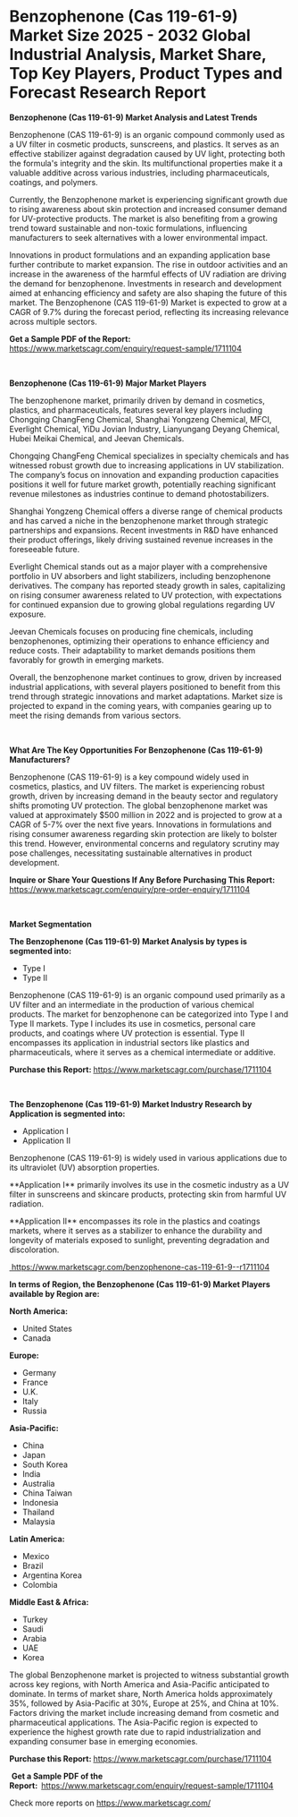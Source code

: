 <p><h1>Benzophenone (Cas 119-61-9) Market Size 2025 - 2032 Global Industrial Analysis, Market Share, Top Key Players, Product Types and Forecast Research Report</h1></p><p><strong>Benzophenone (Cas 119-61-9) Market Analysis and Latest Trends</strong></p>
<p><p>Benzophenone (CAS 119-61-9) is an organic compound commonly used as a UV filter in cosmetic products, sunscreens, and plastics. It serves as an effective stabilizer against degradation caused by UV light, protecting both the formula's integrity and the skin. Its multifunctional properties make it a valuable additive across various industries, including pharmaceuticals, coatings, and polymers.</p><p>Currently, the Benzophenone market is experiencing significant growth due to rising awareness about skin protection and increased consumer demand for UV-protective products. The market is also benefiting from a growing trend toward sustainable and non-toxic formulations, influencing manufacturers to seek alternatives with a lower environmental impact. </p><p>Innovations in product formulations and an expanding application base further contribute to market expansion. The rise in outdoor activities and an increase in the awareness of the harmful effects of UV radiation are driving the demand for benzophenone. Investments in research and development aimed at enhancing efficiency and safety are also shaping the future of this market. The Benzophenone (CAS 119-61-9) Market is expected to grow at a CAGR of 9.7% during the forecast period, reflecting its increasing relevance across multiple sectors.</p></p>
<p><strong>Get a Sample PDF of the Report:&nbsp;</strong> <a href="https://www.marketscagr.com/enquiry/request-sample/1711104?utm_campaign=1905&utm_medium=2&utm_source=Github&utm_content=ia&utm_term=10012025&utm_id=benzophenone-cas-119-61-9">https://www.marketscagr.com/enquiry/request-sample/1711104</a></p>
<p>&nbsp;</p>
<p><strong>Benzophenone (Cas 119-61-9) Major Market Players</strong></p>
<p><p>The benzophenone market, primarily driven by demand in cosmetics, plastics, and pharmaceuticals, features several key players including Chongqing ChangFeng Chemical, Shanghai Yongzeng Chemical, MFCI, Everlight Chemical, YiDu Jovian Industry, Lianyungang Deyang Chemical, Hubei Meikai Chemical, and Jeevan Chemicals. </p><p>Chongqing ChangFeng Chemical specializes in specialty chemicals and has witnessed robust growth due to increasing applications in UV stabilization. The company’s focus on innovation and expanding production capacities positions it well for future market growth, potentially reaching significant revenue milestones as industries continue to demand photostabilizers.</p><p>Shanghai Yongzeng Chemical offers a diverse range of chemical products and has carved a niche in the benzophenone market through strategic partnerships and expansions. Recent investments in R&D have enhanced their product offerings, likely driving sustained revenue increases in the foreseeable future.</p><p>Everlight Chemical stands out as a major player with a comprehensive portfolio in UV absorbers and light stabilizers, including benzophenone derivatives. The company has reported steady growth in sales, capitalizing on rising consumer awareness related to UV protection, with expectations for continued expansion due to growing global regulations regarding UV exposure.</p><p>Jeevan Chemicals focuses on producing fine chemicals, including benzophenones, optimizing their operations to enhance efficiency and reduce costs. Their adaptability to market demands positions them favorably for growth in emerging markets.</p><p>Overall, the benzophenone market continues to grow, driven by increased industrial applications, with several players positioned to benefit from this trend through strategic innovations and market adaptations. Market size is projected to expand in the coming years, with companies gearing up to meet the rising demands from various sectors.</p></p>
<p>&nbsp;</p>
<p><strong>What Are The Key Opportunities For Benzophenone (Cas 119-61-9) Manufacturers?</strong></p>
<p><p>Benzophenone (CAS 119-61-9) is a key compound widely used in cosmetics, plastics, and UV filters. The market is experiencing robust growth, driven by increasing demand in the beauty sector and regulatory shifts promoting UV protection. The global benzophenone market was valued at approximately $500 million in 2022 and is projected to grow at a CAGR of 5-7% over the next five years. Innovations in formulations and rising consumer awareness regarding skin protection are likely to bolster this trend. However, environmental concerns and regulatory scrutiny may pose challenges, necessitating sustainable alternatives in product development.</p></p>
<p><strong>Inquire or Share Your Questions If Any Before Purchasing This Report:</strong> <a href="https://www.marketscagr.com/enquiry/pre-order-enquiry/1711104?utm_campaign=1905&utm_medium=2&utm_source=Github&utm_content=ia&utm_term=10012025&utm_id=benzophenone-cas-119-61-9">https://www.marketscagr.com/enquiry/pre-order-enquiry/1711104</a></p>
<p>&nbsp;</p>
<p><strong>Market Segmentation</strong></p>
<p><strong>The Benzophenone (Cas 119-61-9) Market Analysis by types is segmented into:</strong></p>
<p><ul><li>Type I</li><li>Type II</li></ul></p>
<p><p>Benzophenone (CAS 119-61-9) is an organic compound used primarily as a UV filter and an intermediate in the production of various chemical products. The market for benzophenone can be categorized into Type I and Type II markets. Type I includes its use in cosmetics, personal care products, and coatings where UV protection is essential. Type II encompasses its application in industrial sectors like plastics and pharmaceuticals, where it serves as a chemical intermediate or additive.</p></p>
<p><strong>Purchase this Report:&nbsp;</strong><a href="https://www.marketscagr.com/purchase/1711104?utm_campaign=1905&utm_medium=2&utm_source=Github&utm_content=ia&utm_term=10012025&utm_id=benzophenone-cas-119-61-9">https://www.marketscagr.com/purchase/1711104</a></p>
<p>&nbsp;</p>
<p><strong>The Benzophenone (Cas 119-61-9) Market Industry Research by Application is segmented into:</strong></p>
<p><ul><li>Application I</li><li>Application II</li></ul></p>
<p><p>Benzophenone (CAS 119-61-9) is widely used in various applications due to its ultraviolet (UV) absorption properties. </p><p>**Application I** primarily involves its use in the cosmetic industry as a UV filter in sunscreens and skincare products, protecting skin from harmful UV radiation. </p><p>**Application II** encompasses its role in the plastics and coatings markets, where it serves as a stabilizer to enhance the durability and longevity of materials exposed to sunlight, preventing degradation and discoloration.</p></p>
<p><a href="https://www.marketscagr.com/benzophenone-cas-119-61-9--r1711104?utm_campaign=1905&utm_medium=2&utm_source=Github&utm_content=ia&utm_term=10012025&utm_id=benzophenone-cas-119-61-9">&nbsp;https://www.marketscagr.com/benzophenone-cas-119-61-9--r1711104</a></p>
<p><strong>In terms of Region, the Benzophenone (Cas 119-61-9) Market Players available by Region are:</strong></p>
<p>
    <p> <strong> North America: </strong>
        <ul>
            <li>United States</li>
            <li>Canada</li>
        </ul>
        </p> 
    <p> <strong> Europe: </strong>
        <ul>
            <li>Germany</li>
            <li>France</li>
            <li>U.K.</li>
            <li>Italy</li>
            <li>Russia</li>
        </ul>
        </p> 
    <p> <strong> Asia-Pacific: </strong>
        <ul>
            <li>China</li>
            <li>Japan</li>
            <li>South Korea</li>
            <li>India</li>
            <li>Australia</li>
            <li>China Taiwan</li>
            <li>Indonesia</li>
            <li>Thailand</li>
            <li>Malaysia</li>
        </ul>
        </p> 
    <p> <strong> Latin America: </strong>
        <ul>
            <li>Mexico</li>
            <li>Brazil</li>
            <li>Argentina Korea</li>
            <li>Colombia</li>
        </ul>
        </p> 
    <p> <strong> Middle East & Africa: </strong>
        <ul>
            <li>Turkey</li>
            <li>Saudi</li>
            <li>Arabia</li>
            <li>UAE</li>
            <li>Korea</li>
        </ul>
    </p>
    </p>
<p><p>The global Benzophenone market is projected to witness substantial growth across key regions, with North America and Asia-Pacific anticipated to dominate. In terms of market share, North America holds approximately 35%, followed by Asia-Pacific at 30%, Europe at 25%, and China at 10%. Factors driving the market include increasing demand from cosmetic and pharmaceutical applications. The Asia-Pacific region is expected to experience the highest growth rate due to rapid industrialization and expanding consumer base in emerging economies.</p></p>
<p><strong>Purchase this Report: </strong><a href="https://www.marketscagr.com/purchase/1711104?utm_campaign=1905&utm_medium=2&utm_source=Github&utm_content=ia&utm_term=10012025&utm_id=benzophenone-cas-119-61-9">https://www.marketscagr.com/purchase/1711104</a></p>
<p>&nbsp;<strong>Get a Sample PDF of the Report:&nbsp;&nbsp;</strong><a href="https://www.marketscagr.com/enquiry/request-sample/1711104?utm_campaign=1905&utm_medium=2&utm_source=Github&utm_content=ia&utm_term=10012025&utm_id=benzophenone-cas-119-61-9">https://www.marketscagr.com/enquiry/request-sample/1711104</a></p>
<p><strong></strong></p>
<p>Check more reports on <a href="https://www.marketscagr.com/?utm_campaign=1905&utm_medium=2&utm_source=Github&utm_content=ia&utm_term=10012025&utm_id=benzophenone-cas-119-61-9">https://www.marketscagr.com/</a></p>
